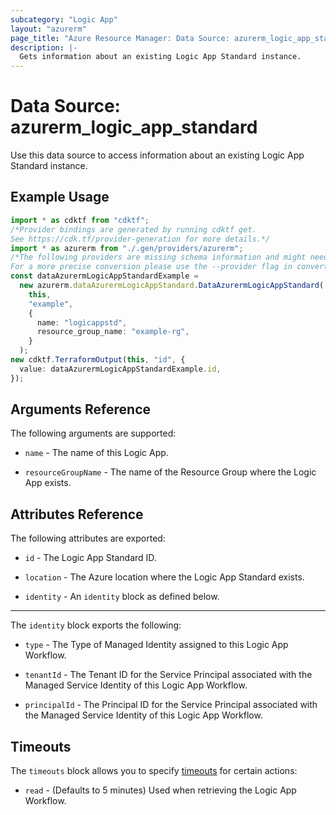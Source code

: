 ```yaml
---
subcategory: "Logic App"
layout: "azurerm"
page_title: "Azure Resource Manager: Data Source: azurerm_logic_app_standard"
description: |-
  Gets information about an existing Logic App Standard instance.
---
```


# Data Source: azurerm\_logic\_app\_standard

Use this data source to access information about an existing Logic App Standard instance.

## Example Usage

```typescript
import * as cdktf from "cdktf";
/*Provider bindings are generated by running cdktf get.
See https://cdk.tf/provider-generation for more details.*/
import * as azurerm from "./.gen/providers/azurerm";
/*The following providers are missing schema information and might need manual adjustments to synthesize correctly: azurerm.
For a more precise conversion please use the --provider flag in convert.*/
const dataAzurermLogicAppStandardExample =
  new azurerm.dataAzurermLogicAppStandard.DataAzurermLogicAppStandard(
    this,
    "example",
    {
      name: "logicappstd",
      resource_group_name: "example-rg",
    }
  );
new cdktf.TerraformOutput(this, "id", {
  value: dataAzurermLogicAppStandardExample.id,
});

```

## Arguments Reference

The following arguments are supported:

*   `name` - The name of this Logic App.

*   `resourceGroupName` - The name of the Resource Group where the Logic App exists.

## Attributes Reference

The following attributes are exported:

*   `id` - The Logic App Standard ID.

*   `location` - The Azure location where the Logic App Standard exists.

*   `identity` - An `identity` block as defined below.

***

The `identity` block exports the following:

*   `type` - The Type of Managed Identity assigned to this Logic App Workflow.

*   `tenantId` - The Tenant ID for the Service Principal associated with the Managed Service Identity of this Logic App Workflow.

*   `principalId` - The Principal ID for the Service Principal associated with the Managed Service Identity of this Logic App Workflow.

## Timeouts

The `timeouts` block allows you to specify [timeouts](https://www.terraform.io/language/resources/syntax#operation-timeouts) for certain actions:

* `read` - (Defaults to 5 minutes) Used when retrieving the Logic App Workflow.
